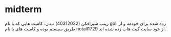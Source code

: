 # midterm
زینب شیرافکن (40312032)
پ.ن: کامیت هایی که با نام goli  زده شده برای خودمه و از طریق سیستم بوده و کامیت های با نام notall1729 از خود سایت گیت هاب زده شده اند.

